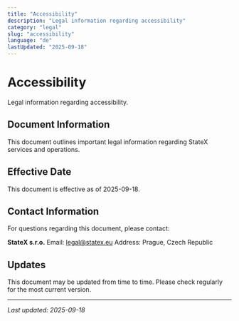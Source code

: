 ```yaml
---
title: "Accessibility"
description: "Legal information regarding accessibility"
category: "legal"
slug: "accessibility"
language: "de"
lastUpdated: "2025-09-18"
---
```


# Accessibility

Legal information regarding accessibility.

## Document Information

This document outlines important legal information regarding StateX services and operations.

## Effective Date

This document is effective as of 2025-09-18.

## Contact Information

For questions regarding this document, please contact:

**StateX s.r.o.**
Email: legal@statex.eu
Address: Prague, Czech Republic

## Updates

This document may be updated from time to time. Please check regularly for the most current version.

---

*Last updated: 2025-09-18*